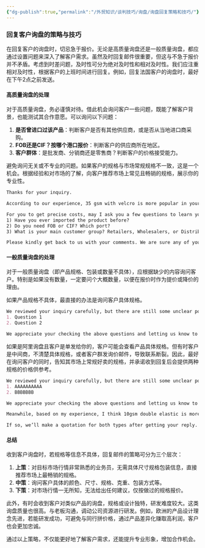 ```yaml
---
{"dg-publish":true,"permalink":"/外贸知识/谈判技巧/询盘/询盘回复策略和技巧/"}
---
```


### 回复客户询盘的策略与技巧

在回复客户的询盘时，切忌急于报价。无论是高质量询盘还是一般质量询盘，都应通过设置问题来深入了解客户需求。虽然及时回复邮件很重要，但这与不急于报价并不矛盾。考虑到时差问题，及时性可分为绝对及时性和相对及时性。我们应注重相对及时性，根据客户的上班时间进行回复。例如，回复法国客户的询盘时，最好在下午2点之前发送。

#### 高质量询盘的处理

对于高质量询盘，务必谨慎对待。借此机会询问客户一些问题，既能了解客户背景，也能测试其合作意愿。可以询问以下问题：

1. **是否曾进口过该产品**：判断客户是否有其他供应商，或是否从当地进口商采购。
2. **FOB还是CIF？按哪个港口报价**：判断客户的供应商所在地区。
3. **客户群体**：是批发商、分销商还是零售商？判断客户的价格接受能力。

避免询问无关或不专业的问题。如果客户的规格与市场常规规格不一致，这是一个机会。根据经验和对市场的了解，向客户推荐市场上常见且畅销的规格，展示你的专业性。

```markdown
Thanks for your inquiry.

According to our experience, 35 gsm with velcro is more popular in your market, as 80% of our French customers buy this type. Compared with 40 gsm, it's an economic choice as price is more competitive. (Or Compared with 30 gsm, it's superior quality while price just 5% higher.) Is this type more suitable for you?

For you to get precise costs, may I ask you a few questions to learn your demand clearly?
1) Have you ever imported the product before?
2) Do you need FOB or CIF? Which port?
3) What is your main customer group? Retailers, Wholesalers, or Distributors?

Please kindly get back to us with your comments. We are sure any of your feedback will get our prompt attention & reply. Thanks in advance!
```

#### 一般质量询盘的处理

对于一般质量询盘（即产品规格、包装或数量不具体），应根据缺少的内容询问客户。特别是如果没有数量，一定要问个大概数量，以便在报价时作为提价或降价的理由。

如果产品规格不具体，最直接的办法是询问客户具体规格。

```markdown
We reviewed your inquiry carefully, but there are still some unclear points for us.
1. Question 1
2. Question 2

We appreciate your checking the above questions and letting us know to provide the right cost. Then we will make a quotation and send it to you as soon as possible.
```

如果是阿里询盘且客户是单发给你的，客户可能会查看产品具体规格。但有时客户是中间商，不清楚具体规格，或者客户群发询价邮件，导致联系断裂。因此，最好在询问客户的同时，告知其市场上常规好卖的规格，并承诺收到回复后会提供两种规格的价格供参考。

```markdown
We reviewed your inquiry carefully, but there are still some unclear points for us.
1. AAAAAAAAAA
2. BBBBBBB

We appreciate your checking the above questions and letting us know to provide the right cost.

Meanwhile, based on my experience, I think 10gsm double elastic is more popular in your market, as many of our customers from XXX are buying this type, which is more tight when worn but the price is just 5% higher. Do you have interest in getting the price as well?

If so, we’ll make a quotation for both types after getting your reply.
```

#### 总结

收到客户询盘时，若规格等信息不具体，回复邮件的策略可分为三个层次：

1. **上策**：对目标市场行情非常熟悉的业务员，无需具体尺寸规格包装信息，直接推荐市场上最畅销的规格。
2. **中策**：询问客户具体的颜色、尺寸、规格、克重、包装方式等。
3. **下策**：对市场行情一无所知，无法给出任何建议，仅按做过的规格报价。

此外，有时会收到客户对类似产品的询盘，规格或设计独特，研发难度较大。这类询盘质量也很高。与老板沟通，调动公司资源进行研发。例如，欧洲的产品设计理念先进，若能研发成功，可避免与同行拼价格，通过产品差异化赚取高利润，客户也会更加忠诚。

通过以上策略，不仅能更好地了解客户需求，还能提升专业形象，增加合作机会。